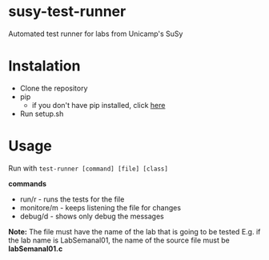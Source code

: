 # susy-test-runner
Automated test runner for labs from Unicamp's SuSy


# Instalation

 * Clone the repository
 * pip
   * if you don't have pip installed, click [here](https://pip.pypa.io/en/stable/installing/)
 * Run setup.sh

# Usage

Run with `test-runner [command] [file] [class]`

**commands**
  * run/r - runs the tests for the file
  * monitore/m - keeps listening the file for changes
  * debug/d - shows only debug the messages

**Note:** The file must have the name of the lab that is going to be tested
E.g. if the lab name is LabSemanal01, the name of the source file must be **labSemanal01.c**
